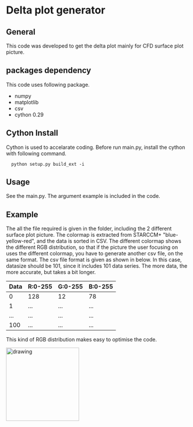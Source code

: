 # Delta plot generator

## General
This code was developed to get the delta plot mainly for CFD surface plot picture.

## packages dependency
This code uses following package.
- numpy
- matplotlib
- csv
- cython 0.29

## Cython Install
Cython is used to accelarate coding.
Before run main.py, install the cython with following command.


      python setup.py build_ext -i

## Usage
See the main.py.
The argument example is included in the code.

## Example
The all the file required is given in the folder, including the 2 different surface plot picture.
The colormap is extracted from STARCCM+ "blue-yellow-red", and the data is sorted in CSV.
The different colormap shows the different RGB distribution, so that if the picture the user focusing on uses the different colormap, you have to generate another csv file, on the same format. The csv file format is given as shown in below. In this case, datasize should be 101, since it includes 101 data series. The more data, the more accurate, but takes a bit longer.

|Data|R:0-255|G:0-255|B:0-255|
|----|--------|-------|-------|
|0  |128|12|78|
|1|...|...|...|...|
|...|...|...|...|
|100|...|...|...|

This kind of RGB distribution makes easy to optimise the code.

<img src="image/RBG_distribution.jpg" alt="drawing" width="200"/>
